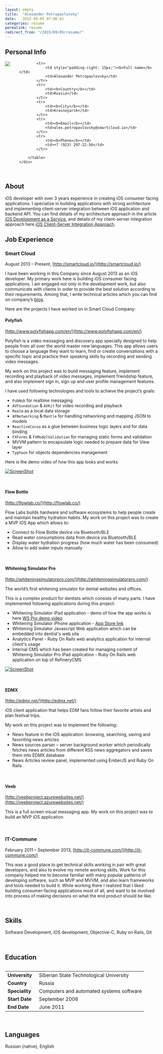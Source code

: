 ```yaml
---
layout: empty
title:  "Alexander Petropavlovsky"
date:   2015-09-05 07:06:01
categories: resume
permalink: resume
redirect_from: "/2015/09/05/resume/"
---
```


<section>
<h2>Personal Info</h2>

<div>
    <div style="float: left; padding-right: 30px;">
        <img src="https://avatars0.githubusercontent.com/u/1518705?v=3&s=150" />
    </div>
    <div>
        <table>
    
            <tr>
                <td style="padding-right: 15px;"><b>Full name</b></td>
                <td>Alexander Petropavlovsky</td>
            </tr>
            <tr>
                <td><b>Country</b></td>
                <td>Russia</td>
            </tr>
            <tr>
                <td><b>City</b></td>
                <td>Krasnoyarsk</td>
            </tr>
            <tr>
                <td><b>Email</b></td>
                <td>alex.petropavlovsky@smartcloud.io</td>
            </tr>
            <tr>
                <td><b>Phone</b></td>
                <td>+7 (923) 297-22-56</td>
            </tr>
    
        </table>
    </div>
</div>

</section>

<br>

## About

iOS developer with over 3 years experience in creating iOS consumer facing applications. I specialize in building applications with strong architecture and implementing client-server integration between iOS application and backend API. You can find details of my architecture approach in the article [iOS Development as a Service](http://www.sm-cloud.com/ios-development-as-a-service/), and details of my client-server integration approach here [iOS Client-Server Integration Approach](http://www.sm-cloud.com/ios-client-server-integration-approach/). 

## Job Experience

### Smart Cloud 

August 2013 – Present, [http://smartcloud.io/](http://smartcloud.io/)

I have been working in this Сompany since August 2013 as an iOS developer. My primary work here is building iOS consumer facing applications.  I am engaged not only in the development work, but also communicate with clients in order to provide the best solution according to their requirements. Among that, I write technical articles which you can find on company’s [blog](http://www.sm-cloud.com/). 

Here are the projects I have worked on in Smart Cloud Company:

#### Polyfish

[http://www.polyfishapp.com/en/](http://www.polyfishapp.com/en/)

Polyfish is a video messaging and discovery app specially designed to help people from all over the world master new languages. This app allows users to choose a language they want to learn, find or create conversations with a specific topic and practice their speaking skills by recording and sending video messages.

My work on this project was to build messaging feature, implement recording and playback of video messages, implement friendship feature, and also implement sign in, sign up and user profile management features.

I have used following technologies and tools to achieve the project’s goals:

- `PubNub` for realtime messaging
- `AVFoundation` & `AVKit` for video recording and playback
- `Realm` as a local data storage
- `AFNetworking` & `Mantle` for handling networking and mapping JSON to models
- `ReactiveCocoa` as a glue between business logic layers and for data binding
- `FXForms` & `FXModelValidation` for managing static forms and validation
- MVVM pattern to encapsulate logic needed to prepare data for View layer
- `Typhoon` for objects dependencies management

Here is the demo video of how this app looks and works 

[![ScreenShot](https://www.dropbox.com/s/fzjkq1k4mzy3u7m/Screenshot%202016-03-29%2012.32.01.png?dl=1)](https://youtu.be/XwIU1q90RLg)

<br>

#### Flow Bottle

[http://flowlab.co/](http://flowlab.co/)

Flow Labs builds hardware and software ecosystems to help people create and maintain healthy hydration habits. My work on this project was to create a MVP iOS App which allows to: 

- Connect to Flow Bottle device via Bluetooth/BLE
- Read water consumptions data from device via Bluetooth/BLE
- Display water hydration progress (how much water has been consumed)
- Allow to add water inputs manually

<br>

#### Whitening Simulator Pro

[http://whiteningsimulatorpro.com/](http://whiteningsimulatorpro.com/)

The world’s first whitening simulator for dental websites and offices.

This is a complex product for dentists which consists of many parts. I have implemented following applications during this project: 

- Whitening Simulator iPad application - demo of how the app works is here [WS Pro demo video](https://www.dropbox.com/s/zf6nfry42o8cacs/wspro-demo.mov?dl=0)
- Whitening Simulator iPhone application - [App Store link](https://itunes.apple.com/us/app/whitening-simulator/id341030387?mt=8)  
- Whitening Simulator Javascript Web application which can be embedded into dentist's web site
- Analytics Panel - Ruby On Rails web analytics application for internal client's usage 
- Internal CMS which has been created for managing content of Whitening Simulator Pro iPad application - Ruby On Rails web application on top of RefineryCMS

[![ScreenShot](https://www.dropbox.com/s/t4av2vuvoq2of6d/Screenshot%202016-03-29%2012.26.23.png?dl=1)](https://youtu.be/LaaRYwI3wxo)

<br>

#### EDMX

[http://edmx.net/](http://edmx.net/) 

iOS client application that helps EDM fans follow their favorite artists and plan festival trips.

My work on this project was to implement the following:

- News feature in the iOS application: browsing, searching, saving and favoriting news articles
- News sources parser – server background worker which periodically fetches news articles from different RSS news aggregators and saves them into EDMX database
- News Articles review panel, implemented using EmberJS and Ruby On Rails 

<br>

#### Veeb 

[http://veebproject.azurewebsites.net/](http://veebproject.azurewebsites.net/)

This is a full screen visual messaging app. My work on this project was to build an MVP iOS application.

<br>

### IT-Commune

February 2011 – September 2013, [http://it-commune.com/](http://it-commune.com/)

This was a good place to get technical skills working in pair with great developers, and also to evolve my remote working skills. Work for this company helped me to become familiar with many popular patterns of developing software, such as MVP and MVVM, and also learn frameworks and tools needed to build it. While working there I realized that I liked building consumer-facing applications most of all, and want to be involved into process of making decisions on what the end product should be like.

<br>

## Skills

Software Development, iOS development, Objective-C, Ruby on Rails, Git

<br>

## Education

<table>
    <tr>
        <td style="padding-right: 15px;"><b>University</b></td>
        <td>Siberian State Technological University</td>
    </tr>
    <tr>
        <td><b>Country</b></td>
        <td>Russia</td>
    </tr>
    <tr>
        <td><b>Speciality</b></td>
        <td>Computers and automated systems software</td>
    </tr>
    <tr>
        <td><b>Start Date</b></td>
        <td>September 2006</td>
    </tr>
    <tr>
        <td><b>End Date</b></td>
        <td>June 2011</td>
    </tr>
</table>

<br>

## Languages

Russian (native), English
